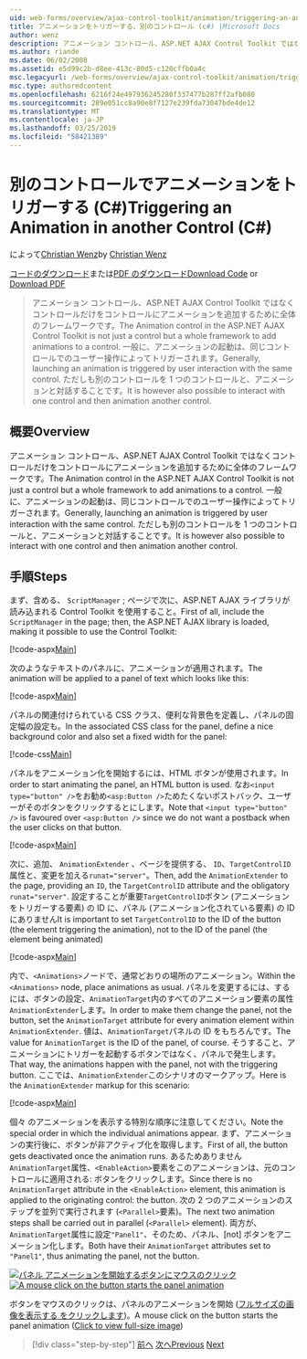 ```yaml
---
uid: web-forms/overview/ajax-control-toolkit/animation/triggering-an-animation-in-another-control-cs
title: アニメーションをトリガーする、別のコントロール (c#) |Microsoft Docs
author: wenz
description: アニメーション コントロール、ASP.NET AJAX Control Toolkit ではなくコントロールだけをコントロールにアニメーションを追加するために全体のフレームワークです。 一般に、起動する.
ms.author: riande
ms.date: 06/02/2008
ms.assetid: e5d99c2b-d8ee-413c-80d5-c120cffb0a4c
msc.legacyurl: /web-forms/overview/ajax-control-toolkit/animation/triggering-an-animation-in-another-control-cs
msc.type: authoredcontent
ms.openlocfilehash: 6216f24e497936245280f337477b287ff2afb080
ms.sourcegitcommit: 289e051cc8a90e8f7127e239fda73047bde4de12
ms.translationtype: MT
ms.contentlocale: ja-JP
ms.lasthandoff: 03/25/2019
ms.locfileid: "58421389"
---
```

<a name="triggering-an-animation-in-another-control-c"></a><span data-ttu-id="65e45-104">別のコントロールでアニメーションをトリガーする (C#)</span><span class="sxs-lookup"><span data-stu-id="65e45-104">Triggering an Animation in another Control (C#)</span></span>
====================
<span data-ttu-id="65e45-105">によって[Christian Wenz](https://github.com/wenz)</span><span class="sxs-lookup"><span data-stu-id="65e45-105">by [Christian Wenz](https://github.com/wenz)</span></span>

<span data-ttu-id="65e45-106">[コードのダウンロード](http://download.microsoft.com/download/f/9/a/f9a26acd-8df4-4484-8a18-199e4598f411/Animation8.cs.zip)または[PDF のダウンロード](http://download.microsoft.com/download/6/7/1/6718d452-ff89-4d3f-a90e-c74ec2d636a3/animation8CS.pdf)</span><span class="sxs-lookup"><span data-stu-id="65e45-106">[Download Code](http://download.microsoft.com/download/f/9/a/f9a26acd-8df4-4484-8a18-199e4598f411/Animation8.cs.zip) or [Download PDF](http://download.microsoft.com/download/6/7/1/6718d452-ff89-4d3f-a90e-c74ec2d636a3/animation8CS.pdf)</span></span>

> <span data-ttu-id="65e45-107">アニメーション コントロール、ASP.NET AJAX Control Toolkit ではなくコントロールだけをコントロールにアニメーションを追加するために全体のフレームワークです。</span><span class="sxs-lookup"><span data-stu-id="65e45-107">The Animation control in the ASP.NET AJAX Control Toolkit is not just a control but a whole framework to add animations to a control.</span></span> <span data-ttu-id="65e45-108">一般に、アニメーションの起動は、同じコントロールでのユーザー操作によってトリガーされます。</span><span class="sxs-lookup"><span data-stu-id="65e45-108">Generally, launching an animation is triggered by user interaction with the same control.</span></span> <span data-ttu-id="65e45-109">ただしも別のコントロールを 1 つのコントロールと、アニメーションと対話することです。</span><span class="sxs-lookup"><span data-stu-id="65e45-109">It is however also possible to interact with one control and then animation another control.</span></span>


## <a name="overview"></a><span data-ttu-id="65e45-110">概要</span><span class="sxs-lookup"><span data-stu-id="65e45-110">Overview</span></span>

<span data-ttu-id="65e45-111">アニメーション コントロール、ASP.NET AJAX Control Toolkit ではなくコントロールだけをコントロールにアニメーションを追加するために全体のフレームワークです。</span><span class="sxs-lookup"><span data-stu-id="65e45-111">The Animation control in the ASP.NET AJAX Control Toolkit is not just a control but a whole framework to add animations to a control.</span></span> <span data-ttu-id="65e45-112">一般に、アニメーションの起動は、同じコントロールでのユーザー操作によってトリガーされます。</span><span class="sxs-lookup"><span data-stu-id="65e45-112">Generally, launching an animation is triggered by user interaction with the same control.</span></span> <span data-ttu-id="65e45-113">ただしも別のコントロールを 1 つのコントロールと、アニメーションと対話することです。</span><span class="sxs-lookup"><span data-stu-id="65e45-113">It is however also possible to interact with one control and then animation another control.</span></span>

## <a name="steps"></a><span data-ttu-id="65e45-114">手順</span><span class="sxs-lookup"><span data-stu-id="65e45-114">Steps</span></span>

<span data-ttu-id="65e45-115">まず、含める、 `ScriptManager` ; ページで次に、ASP.NET AJAX ライブラリが読み込まれる Control Toolkit を使用すること。</span><span class="sxs-lookup"><span data-stu-id="65e45-115">First of all, include the `ScriptManager` in the page; then, the ASP.NET AJAX library is loaded, making it possible to use the Control Toolkit:</span></span>

[!code-aspx[Main](triggering-an-animation-in-another-control-cs/samples/sample1.aspx)]

<span data-ttu-id="65e45-116">次のようなテキストのパネルに、アニメーションが適用されます。</span><span class="sxs-lookup"><span data-stu-id="65e45-116">The animation will be applied to a panel of text which looks like this:</span></span>

[!code-aspx[Main](triggering-an-animation-in-another-control-cs/samples/sample2.aspx)]

<span data-ttu-id="65e45-117">パネルの関連付けられている CSS クラス、便利な背景色を定義し、パネルの固定幅の設定も。</span><span class="sxs-lookup"><span data-stu-id="65e45-117">In the associated CSS class for the panel, define a nice background color and also set a fixed width for the panel:</span></span>

[!code-css[Main](triggering-an-animation-in-another-control-cs/samples/sample3.css)]

<span data-ttu-id="65e45-118">パネルをアニメーション化を開始するには、HTML ボタンが使用されます。</span><span class="sxs-lookup"><span data-stu-id="65e45-118">In order to start animating the panel, an HTML button is used.</span></span> <span data-ttu-id="65e45-119">なお`<input type="button" />`をお勧め`<asp:Button />`ためたくないポストバック、ユーザーがそのボタンをクリックするとにします。</span><span class="sxs-lookup"><span data-stu-id="65e45-119">Note that `<input type="button" />` is favoured over `<asp:Button />` since we do not want a postback when the user clicks on that button.</span></span>

[!code-aspx[Main](triggering-an-animation-in-another-control-cs/samples/sample4.aspx)]

<span data-ttu-id="65e45-120">次に、追加、 `AnimationExtender` 、ページを提供する、 `ID`、`TargetControlID`属性と、変更を加える`runat="server"`。</span><span class="sxs-lookup"><span data-stu-id="65e45-120">Then, add the `AnimationExtender` to the page, providing an `ID`, the `TargetControlID` attribute and the obligatory `runat="server"`.</span></span> <span data-ttu-id="65e45-121">設定することが重要`TargetControlID`ボタン (アニメーションをトリガーする要素) の ID に、パネル (アニメーション化されている要素) の ID にありません</span><span class="sxs-lookup"><span data-stu-id="65e45-121">It is important to set `TargetControlID` to the ID of the button (the element triggering the animation), not to the ID of the panel (the element being animated)</span></span>

[!code-aspx[Main](triggering-an-animation-in-another-control-cs/samples/sample5.aspx)]

<span data-ttu-id="65e45-122">内で、`<Animations>`ノードで、通常どおりの場所のアニメーション。</span><span class="sxs-lookup"><span data-stu-id="65e45-122">Within the `<Animations>` node, place animations as usual.</span></span> <span data-ttu-id="65e45-123">パネルを変更するには、するには、ボタンの設定、`AnimationTarget`内のすべてのアニメーション要素の属性`AnimationExtender`します。</span><span class="sxs-lookup"><span data-stu-id="65e45-123">In order to make them change the panel, not the button, set the `AnimationTarget` attribute for every animation element within `AnimationExtender`.</span></span> <span data-ttu-id="65e45-124">値は、`AnimationTarget`パネルの ID をもちろんです。</span><span class="sxs-lookup"><span data-stu-id="65e45-124">The value for `AnimationTarget` is the ID of the panel, of course.</span></span> <span data-ttu-id="65e45-125">そうすること、アニメーションにトリガーを起動するボタンではなく、パネルで発生します。</span><span class="sxs-lookup"><span data-stu-id="65e45-125">That way, the animations happen with the panel, not with the triggering button.</span></span> <span data-ttu-id="65e45-126">ここでは、`AnimationExtender`このシナリオのマークアップ。</span><span class="sxs-lookup"><span data-stu-id="65e45-126">Here is the `AnimationExtender` markup for this scenario:</span></span>

[!code-aspx[Main](triggering-an-animation-in-another-control-cs/samples/sample6.aspx)]

<span data-ttu-id="65e45-127">個々 のアニメーションを表示する特別な順序に注意してください。</span><span class="sxs-lookup"><span data-stu-id="65e45-127">Note the special order in which the individual animations appear.</span></span> <span data-ttu-id="65e45-128">まず、アニメーションの実行後に、ボタンが非アクティブ化を取得します。</span><span class="sxs-lookup"><span data-stu-id="65e45-128">First of all, the button gets deactivated once the animation runs.</span></span> <span data-ttu-id="65e45-129">あるためありません`AnimationTarget`属性、`<EnableAction>`要素をこのアニメーションは、元のコントロールに適用される: ボタンをクリックします。</span><span class="sxs-lookup"><span data-stu-id="65e45-129">Since there is no `AnimationTarget` attribute in the `<EnableAction>` element, this animation is applied to the originating control: the button.</span></span> <span data-ttu-id="65e45-130">次の 2 つのアニメーションのステップを並列で実行されます (`<Parallel>`要素)。</span><span class="sxs-lookup"><span data-stu-id="65e45-130">The next two animation steps shall be carried out in parallel (`<Parallel>` element).</span></span> <span data-ttu-id="65e45-131">両方が、`AnimationTarget`属性に設定`"Panel1"`、そのため、パネル、[not] ボタンをアニメーション化します。</span><span class="sxs-lookup"><span data-stu-id="65e45-131">Both have their `AnimationTarget` attributes set to `"Panel1"`, thus animating the panel, not the button.</span></span>


<span data-ttu-id="65e45-132">[![パネル アニメーションを開始するボタンにマウスのクリック](triggering-an-animation-in-another-control-cs/_static/image2.png)](triggering-an-animation-in-another-control-cs/_static/image1.png)</span><span class="sxs-lookup"><span data-stu-id="65e45-132">[![A mouse click on the button starts the panel animation](triggering-an-animation-in-another-control-cs/_static/image2.png)](triggering-an-animation-in-another-control-cs/_static/image1.png)</span></span>

<span data-ttu-id="65e45-133">ボタンをマウスのクリックは、パネルのアニメーションを開始 ([フルサイズの画像を表示する をクリックします](triggering-an-animation-in-another-control-cs/_static/image3.png))。</span><span class="sxs-lookup"><span data-stu-id="65e45-133">A mouse click on the button starts the panel animation ([Click to view full-size image](triggering-an-animation-in-another-control-cs/_static/image3.png))</span></span>

> [!div class="step-by-step"]
> <span data-ttu-id="65e45-134">[前へ](disabling-actions-during-animation-cs.md)
> [次へ](modifying-animations-from-the-server-side-cs.md)</span><span class="sxs-lookup"><span data-stu-id="65e45-134">[Previous](disabling-actions-during-animation-cs.md)
[Next](modifying-animations-from-the-server-side-cs.md)</span></span>
